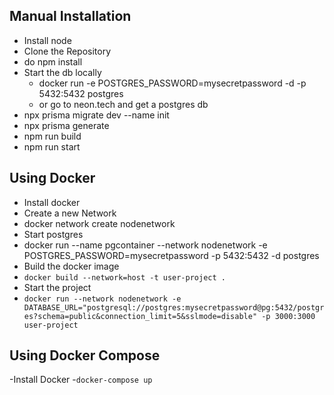 ## Manual Installation

 - Install node
 - Clone the Repository
 -  do npm install
 - Start the db locally 
   - docker run -e POSTGRES_PASSWORD=mysecretpassword -d -p 5432:5432 postgres 
   - or go to neon.tech and get a postgres db
 - npx prisma migrate dev --name init
 - npx prisma generate
 - npm run build  
 - npm run start


## Using Docker
 - Install docker
 - Create a new Network
  - docker network create nodenetwork
 - Start postgres
  - docker run --name pgcontainer --network nodenetwork  -e POSTGRES_PASSWORD=mysecretpassword -p 5432:5432 -d postgres
 - Build the docker image
  - `docker build --network=host -t user-project .`
 - Start the project
  - `docker run --network nodenetwork -e DATABASE_URL="postgresql://postgres:mysecretpassword@pg:5432/postgres?schema=public&connection_limit=5&sslmode=disable" -p 3000:3000 user-project`

## Using Docker Compose
 -Install Docker 
 -`docker-compose up`